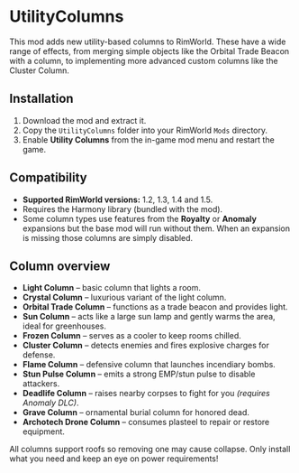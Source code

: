 # UtilityColumns
This mod adds new utility-based columns to RimWorld. These have a wide range of effects, from merging simple objects like the Orbital Trade Beacon with a column, to implementing more advanced custom columns like the Cluster Column.

## Installation
1. Download the mod and extract it.
2. Copy the `UtilityColumns` folder into your RimWorld `Mods` directory.
3. Enable **Utility Columns** from the in-game mod menu and restart the game.

## Compatibility
- **Supported RimWorld versions:** 1.2, 1.3, 1.4 and 1.5.
- Requires the Harmony library (bundled with the mod).
- Some column types use features from the **Royalty** or **Anomaly** expansions but the base mod will run without them. When an expansion is missing those columns are simply disabled.

## Column overview
- **Light Column** – basic column that lights a room.
- **Crystal Column** – luxurious variant of the light column.
- **Orbital Trade Column** – functions as a trade beacon and provides light.
- **Sun Column** – acts like a large sun lamp and gently warms the area, ideal for greenhouses.
- **Frozen Column** – serves as a cooler to keep rooms chilled.
- **Cluster Column** – detects enemies and fires explosive charges for defense.
- **Flame Column** – defensive column that launches incendiary bombs.
- **Stun Pulse Column** – emits a strong EMP/stun pulse to disable attackers.
- **Deadlife Column** – raises nearby corpses to fight for you *(requires Anomaly DLC)*.
- **Grave Column** – ornamental burial column for honored dead.
- **Archotech Drone Column** – consumes plasteel to repair or restore equipment.

All columns support roofs so removing one may cause collapse. Only install what you need and keep an eye on power requirements!
